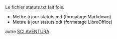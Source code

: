 Le fichier statuts.txt fait fois.

- Mettre à jour statuts.md (formatage Markdown)
- Mettre à jour statuts.odt (formatage LibreOffice)

autre [SCI AVENTURA](https://annuaire-entreprises.data.gouv.fr/rechercher?terme=SCI%20AVENTURA&page=2)

